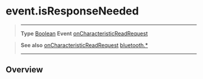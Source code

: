 # event.isResponseNeeded

> --------------------- ------------------------------------------------------------------------------------------
> __Type__              [Boolean](https://docs.coronalabs.com/api/type/Boolean.html)
> __Event__             [onCharacteristicReadRequest](/plugin/bluetooth/type/Server/event/onCharacteristicReadRequest/index.md)


> __See also__          [onCharacteristicReadRequest](/plugin/bluetooth/type/Server/event/onCharacteristicReadRequest/index.md)
>						[bluetooth.*](/plugin/bluetooth/index.md)
> --------------------- ------------------------------------------------------------------------------------------

## Overview